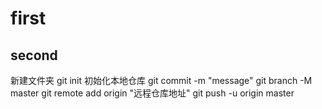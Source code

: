 # first
## second
新建文件夹
git init 初始化本地仓库
git commit -m "message"
git branch -M master
git remote add origin "远程仓库地址"
git push -u origin master